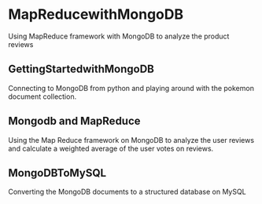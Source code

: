 # MapReducewithMongoDB
Using MapReduce framework with MongoDB to analyze the product reviews

## GettingStartedwithMongoDB
Connecting to MongoDB from python and playing around with the pokemon document collection.

## Mongodb and MapReduce
Using the Map Reduce framework on MongoDB to analyze the user reviews and calculate a weighted average of the user votes on reviews.

## MongoDBToMySQL
Converting the MongoDB documents to a structured database on MySQL
